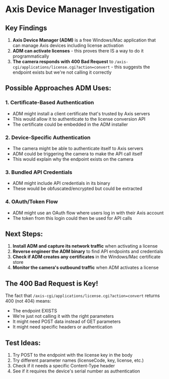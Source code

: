 # Axis Device Manager Investigation

## Key Findings

1. **Axis Device Manager (ADM)** is a free Windows/Mac application that can manage Axis devices including license activation
2. **ADM can activate licenses** - this proves there IS a way to do it programmatically
3. **The camera responds with 400 Bad Request** to `/axis-cgi/applications/license.cgi?action=convert` - this suggests the endpoint exists but we're not calling it correctly

## Possible Approaches ADM Uses:

### 1. **Certificate-Based Authentication**
- ADM might install a client certificate that's trusted by Axis servers
- This would allow it to authenticate to the license conversion API
- The certificate could be embedded in the ADM installer

### 2. **Device-Specific Authentication**
- The camera might be able to authenticate itself to Axis servers
- ADM could be triggering the camera to make the API call itself
- This would explain why the endpoint exists on the camera

### 3. **Bundled API Credentials**
- ADM might include API credentials in its binary
- These would be obfuscated/encrypted but could be extracted

### 4. **OAuth/Token Flow**
- ADM might use an OAuth flow where users log in with their Axis account
- The token from this login could then be used for API calls

## Next Steps:

1. **Install ADM and capture its network traffic** when activating a license
2. **Reverse engineer the ADM binary** to find API endpoints and credentials
3. **Check if ADM creates any certificates** in the Windows/Mac certificate store
4. **Monitor the camera's outbound traffic** when ADM activates a license

## The 400 Bad Request is Key!

The fact that `/axis-cgi/applications/license.cgi?action=convert` returns 400 (not 404) means:
- The endpoint EXISTS
- We're just not calling it with the right parameters
- It might need POST data instead of GET parameters
- It might need specific headers or authentication

## Test Ideas:

1. Try POST to the endpoint with the license key in the body
2. Try different parameter names (licenseCode, key, license, etc.)
3. Check if it needs a specific Content-Type header
4. See if it requires the device's serial number as authentication